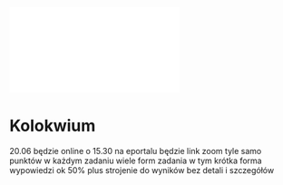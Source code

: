 

![](Notatki/Semestr%204/Podstawy%20techniki%20mikroprocesorowej%201/Wykłady/Wykład%2013/Kol_Zal.pdf)
# Kolokwium

20.06 będzie online o 15.30 na eportalu
będzie link zoom
tyle samo punktów w każdym zadaniu
wiele form zadania w tym krótka forma wypowiedzi
ok 50% plus strojenie do wyników
bez detali i szczegółów